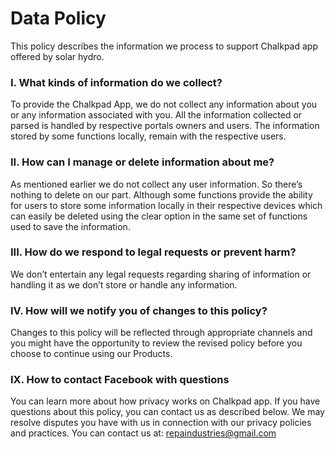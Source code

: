 # Data Policy

This policy describes the information we process to support Chalkpad app offered by solar hydro.

### I. What kinds of information do we collect?

To provide the Chalkpad App, we do not collect any information about you or any information associated with you. All the information collected or parsed is handled by respective portals owners and users. 
The information stored by some functions locally, remain with the respective users.

### II. How can I manage or delete information about me?
As mentioned earlier we do not collect any user information. So there’s nothing  to delete on our part.
Although some functions provide the ability for users to store some information locally in their respective devices which can easily be deleted using the clear option in the same set of functions used to save the information.

### III. How do we respond to legal requests or prevent harm?
We don’t entertain any legal requests regarding sharing of information or handling it as we don’t store or handle any information.

### IV. How will we notify you of changes to this policy?
Changes to this policy will be reflected through appropriate channels and you might have the opportunity to review the revised policy before you choose to continue using our Products.

### IX. How to contact Facebook with questions
You can learn more about how privacy works on Chalkpad app. If you have questions about this policy, you can contact us as described below. We may resolve disputes you have with us in connection with our privacy policies and practices. 
You can contact us at: repaindustries@gmail.com
